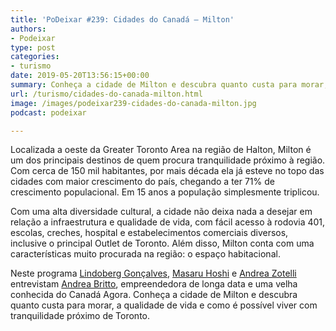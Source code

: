 ```yaml
---
title: 'PoDeixar #239: Cidades do Canadá – Milton'
authors:
- Podeixar
type: post
categories:
- turismo
date: 2019-05-20T13:56:15+00:00
summary: Conheça a cidade de Milton e descubra quanto custa para morar, a qualidade de vida e como é possível viver com tranquilidade próximo de Toronto.
url: /turismo/cidades-do-canada-milton.html
image: /images/podeixar239-cidades-do-canada-milton.jpg
podcast: podeixar

---
```

Localizada a oeste da Greater Toronto Area na região de Halton, Milton é um dos principais destinos de quem procura tranquilidade próximo à região. Com cerca de 150 mil habitantes, por mais década ela já esteve no topo das cidades com maior crescimento do país, chegando a ter 71% de crescimento populacional. Em 15 anos a população simplesmente triplicou.

Com uma alta diversidade cultural, a cidade não deixa nada a desejar em relação a infraestrutura e qualidade de vida, com fácil acesso à rodovia 401, escolas, creches, hospital e estabelecimentos comerciais diversos, inclusive o principal Outlet de Toronto. Além disso, Milton conta com uma características muito procurada na região: o espaço habitacional.

Neste programa [Lindoberg Gonçalves][1], [Masaru Hoshi][2] e [Andrea Zotelli][3] entrevistam [Andrea Britto][4], empreendedora de longa data e uma velha conhecida do Canadá Agora. Conheça a cidade de Milton e descubra quanto custa para morar, a qualidade de vida e como é possível viver com tranquilidade próximo de Toronto.<figure class="wp-block-embed-youtube wp-block-embed is-type-video is-provider-youtube wp-embed-aspect-16-9 wp-has-aspect-ratio">

<div class="wp-block-embed__wrapper">
  <span class="embed-youtube" style="text-align:center; display: block;"></span>
</div></figure>



 [1]: /berg
 [2]: https://www.canadaagora.com/japa
 [3]: /andreazotelli
 [4]: https://www.energiafinances.com/
 [5]: https://vempra.ca/seguroviagem